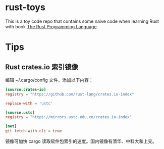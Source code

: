 # rust-toys

This is a toy code repo that contains some naive code when learning Rust with book [The Rust Programming Language](https://doc.rust-lang.org/book/title-page.html).

# Tips

## Rust crates.io 索引镜像

编辑 ~/.cargo/config 文件，添加以下内容：

```toml
[source.crates-io]
registry = "https://github.com/rust-lang/crates.io-index"

replace-with = 'ustc'

[source.ustc]
registry = "https://mirrors.ustc.edu.cn/crates.io-index"

[net]
git-fetch-with-cli = true
```

镜像可加快 cargo 读取软件包索引的速度。国内镜像有清华、中科大和上交。
